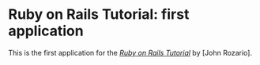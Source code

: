 # Ruby on Rails Tutorial: first application

This is the first application for the
[*Ruby on Rails Tutorial*](http://railstutorial.org/)
by [John Rozario].